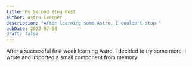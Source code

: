 ```yaml
---
title: My Second Blog Post
author: Astro Learner
description: "After learning some Astro, I couldn't stop!"
pubDate: 2022-07-08
draft: false
---
```

After a successful first week learning Astro, I decided to try some more. I wrote and imported a small component from memory!